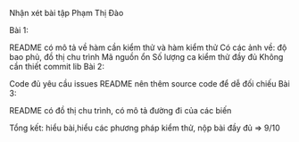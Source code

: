 Nhận xét bài tập Phạm Thị Đào

Bài 1:

README có mô tả về hàm cần kiểm thử và hàm kiểm thử
Có các ảnh về: độ bao phủ,  đồ thị chu trình
Mã nguồn ổn
Số lượng ca kiểm thử đầy đủ
Không cần thiết commit lib
Bài 2:

Code đủ yêu cầu issues
README nên thêm source code để dễ đối chiếu
Bài 3:

README có đồ thị chu trình, có mô tả đường đi của các biến

Tổng kết: hiểu bài,hiểu các phương pháp kiểm thử, nộp bài đầy đủ => 9/10

